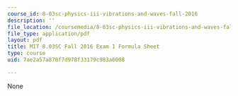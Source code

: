 ```yaml
---
course_id: 8-03sc-physics-iii-vibrations-and-waves-fall-2016
description: ''
file_location: /coursemedia/8-03sc-physics-iii-vibrations-and-waves-fall-2016/7ae2a57a878f7d978f33179c983a6008_MIT8_03SCF16_Exam2_Formula.pdf
file_type: application/pdf
layout: pdf
title: MIT 8.03SC Fall 2016 Exam 1 Formula Sheet
type: course
uid: 7ae2a57a878f7d978f33179c983a6008

---
```

None